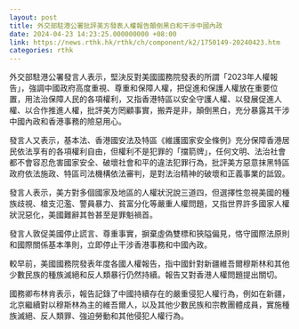 ```yaml
---
layout: post
title: 外交部駐港公署批評美方發表人權報告顛倒黑白和干涉中國內政
date: 2024-04-23 14:23:25.000000000 +08:00
link: https://news.rthk.hk/rthk/ch/component/k2/1750149-20240423.htm
categories: rthk
---
```


外交部駐港公署發言人表示，堅決反對美國國務院發表的所謂「2023年人權報告」，強調中國政府高度重視、尊重和保障人權，把促進和保護人權放在重要位置，用法治保障人民的各項權利，又指香港特區以安全守護人權、以發展促進人權、以合作推進人權，批評美方罔顧事實，搬弄是非，顛倒黑白，充分暴露其干涉中國內政和香港事務的險惡用心。

發言人又表示，基本法、香港國安法及特區《維護國家安全條例》充分保障香港居民依法享有的各項權利自由，但權利不是犯罪的「擋箭牌」，任何文明、法治社會都不會容忍危害國家安全、破壞社會和平的違法犯罪行為，批評美方惡意抹黑特區政府依法施政、特區司法機構依法審判，是對法治精神的破壞和正義事業的詆毀。

發言人表示，美方對多個國家及地區的人權狀況說三道四，但選擇性忽視美國的種族歧視、槍支氾濫、警員暴力、貧富分化等嚴重人權問題，又指世界許多國家人權狀況惡化，美國難辭其咎甚至是罪魁禍首。

發言人敦促美國停止謊言、尊重事實，摒棄虛偽雙標和狹隘偏見，恪守國際法原則和國際關係基本準則，立即停止干涉香港事務和中國內政。

較早前，美國國務院發表年度各國人權報告，指中國針對新疆維吾爾穆斯林和其他少數民族的種族滅絕和反人類暴行仍然持續。報告又對香港人權問題提出關切。

國務卿布林肯表示，報告記錄了中國持續存在的嚴重侵犯人權行為，例如在新疆，北京繼續對以穆斯林為主的維吾爾人，以及其他少數民族和宗教團體成員，實施種族滅絕、反人類罪、強迫勞動和其他侵犯人權行為。
